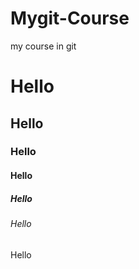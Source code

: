 # Mygit-Course
my course in git







# Hello
## Hello
### Hello
#### Hello
##### Hello
###### Hello
Hello
